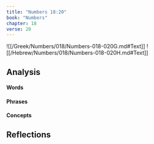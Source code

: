 ```yaml
---
title: "Numbers 18:20"
book: "Numbers"
chapter: 18
verse: 20
---
```

![[/Greek/Numbers/018/Numbers-018-020G.md#Text]]
![[/Hebrew/Numbers/018/Numbers-018-020H.md#Text]]

## Analysis

#### Words

#### Phrases

#### Concepts

## Reflections
